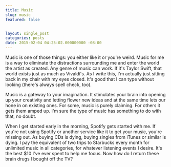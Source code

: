 ```yaml
---
title: Music
slug: music
featured: false


layout: single_post
categories: posts
date: 2015-02-04 04:25:02.000000000 -08:00
---
```


Music is one of those things: you either like it or you're weird. Music for me is a way to eliminate the distractions surrounding me and enter the world the artist as created. Any genre of music can work. If it's Taylor Swift, that world exists just as much as Vivaldi's. As I write this, I'm actually just sitting back in my chair with my eyes closed. It's good that I can type without looking (there's always spell check, too).

Music is a gateway to your imagination. It stimulates your brain into opening up your creativity and letting flower new ideas and at the same time lets our hone in on existing ones. For some, music is purely claiming. For others it gets them amped up. I'm sure the type of music has something to do with that, no doubt.

When I get started early in the morning, Spotify gets started with me. If you're not using Spotify or another service like it to get your music, you're missing out. As buying CDs is dying, buying singles from iTunes or similar is dying. I pay the equivalent of two trips to Starbucks every month for unlimited music in all categories, for whatever listening events I desire. It's the best $10 I've ever spent to help me focus. Now how do I return these brain drugs I bought off the TV?

